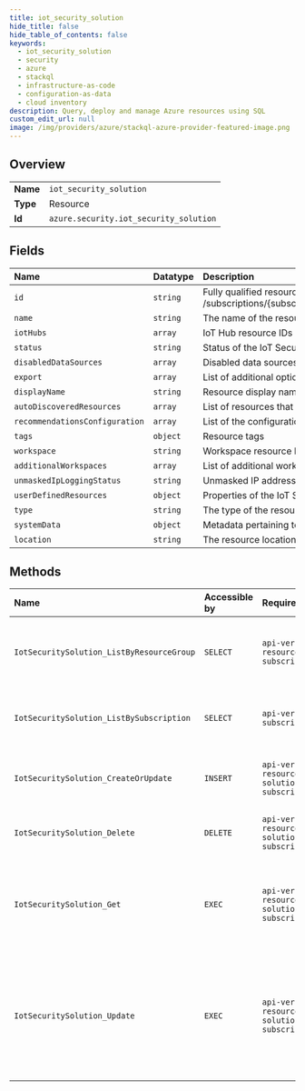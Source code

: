 ```yaml
---
title: iot_security_solution
hide_title: false
hide_table_of_contents: false
keywords:
  - iot_security_solution
  - security
  - azure    
  - stackql
  - infrastructure-as-code
  - configuration-as-data
  - cloud inventory
description: Query, deploy and manage Azure resources using SQL
custom_edit_url: null
image: /img/providers/azure/stackql-azure-provider-featured-image.png
---
```

  
    

## Overview
<table><tbody>
<tr><td><b>Name</b></td><td><code>iot_security_solution</code></td></tr>
<tr><td><b>Type</b></td><td>Resource</td></tr>
<tr><td><b>Id</b></td><td><code>azure.security.iot_security_solution</code></td></tr>
</tbody></table>

## Fields
| Name | Datatype | Description |
|:-----|:---------|:------------|
| `id` | `string` | Fully qualified resource ID for the resource. Ex - /subscriptions/&#123;subscriptionId&#125;/resourceGroups/&#123;resourceGroupName&#125;/providers/&#123;resourceProviderNamespace&#125;/&#123;resourceType&#125;/&#123;resourceName&#125; |
| `name` | `string` | The name of the resource |
| `iotHubs` | `array` | IoT Hub resource IDs |
| `status` | `string` | Status of the IoT Security solution. |
| `disabledDataSources` | `array` | Disabled data sources. Disabling these data sources compromises the system. |
| `export` | `array` | List of additional options for exporting to workspace data. |
| `displayName` | `string` | Resource display name. |
| `autoDiscoveredResources` | `array` | List of resources that were automatically discovered as relevant to the security solution. |
| `recommendationsConfiguration` | `array` | List of the configuration status for each recommendation type. |
| `tags` | `object` | Resource tags |
| `workspace` | `string` | Workspace resource ID |
| `additionalWorkspaces` | `array` | List of additional workspaces |
| `unmaskedIpLoggingStatus` | `string` | Unmasked IP address logging status |
| `userDefinedResources` | `object` | Properties of the IoT Security solution's user defined resources. |
| `type` | `string` | The type of the resource. E.g. "Microsoft.Compute/virtualMachines" or "Microsoft.Storage/storageAccounts" |
| `systemData` | `object` | Metadata pertaining to creation and last modification of the resource. |
| `location` | `string` | The resource location. |
## Methods
| Name | Accessible by | Required Params | Description |
|:-----|:--------------|:----------------|:------------|
| `IotSecuritySolution_ListByResourceGroup` | `SELECT` | `api-version, resourceGroupName, subscriptionId` | Use this method to get the list IoT Security solutions organized by resource group. |
| `IotSecuritySolution_ListBySubscription` | `SELECT` | `api-version, subscriptionId` | Use this method to get the list of IoT Security solutions by subscription. |
| `IotSecuritySolution_CreateOrUpdate` | `INSERT` | `api-version, resourceGroupName, solutionName, subscriptionId` | Use this method to create or update yours IoT Security solution |
| `IotSecuritySolution_Delete` | `DELETE` | `api-version, resourceGroupName, solutionName, subscriptionId` | Use this method to delete yours IoT Security solution |
| `IotSecuritySolution_Get` | `EXEC` | `api-version, resourceGroupName, solutionName, subscriptionId` | User this method to get details of a specific IoT Security solution based on solution name |
| `IotSecuritySolution_Update` | `EXEC` | `api-version, resourceGroupName, solutionName, subscriptionId` | Use this method to update existing IoT Security solution tags or user defined resources. To update other fields use the CreateOrUpdate method. |
